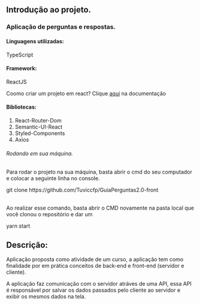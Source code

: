 
  <h2>Introdução ao projeto.</h4>

<h3>Aplicação de perguntas e respostas.</h3>

<h4>Linguagens utilizadas:</h4>
<p>TypeScript</p>

<h4>Framework:</h4>
<p>ReactJS</p> <span>Coomo criar um projeto em react? Clique <a href="https://github.com/facebook/create-react-app">aqui</a> na documentação</span>

<h4>Bibliotecas: </h4>
<ol>
  <li>React-Router-Dom</li>
  <li>Semantic-UI-React</li>
  <li>Styled-Components</li>
  <li>Axios</li>
</ol>

<h6>Rodando em sua máquina.</h6>
<p>Para rodar o projeto na sua máquina, basta abrir o cmd do seu computador e colocar a seguinte linha no console.</p>

<div border="1px solid black">
  git clone https://github.com/Tuviccfp/GuiaPerguntas2.0-front
</div>

<br/>
<p>Ao realizar esse comando, basta abrir o CMD novamente na pasta local que você clonou o repositório e dar um </p>

<div border="1px solid black">
  yarn start
</div>  

<h2>Descrição:</h2>
<p>Aplicação proposta como atividade de um curso, a aplicação tem como finalidade por em prática conceitos de back-end e front-end (servidor e cliente).</p>
<p>A aplicação faz comunicação com o servidor atráves de uma API, essa API é responsável por salvar os dados passados pelo cliente ao servidor e exibir os mesmos dados na tela.</p>
